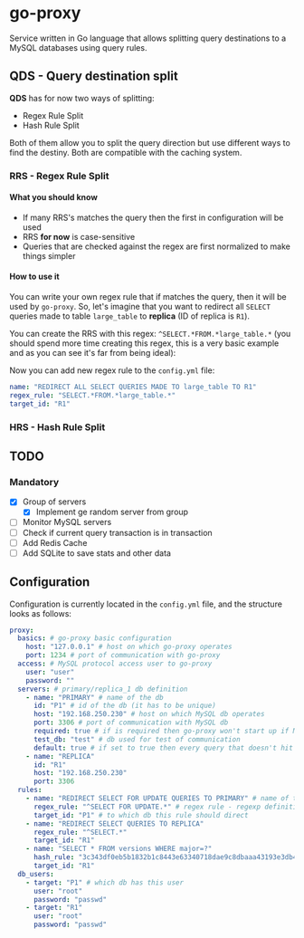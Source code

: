 # go-proxy

Service written in Go language that allows splitting query destinations to a MySQL databases using query rules.

## QDS - Query destination split

**QDS** has for now two ways of splitting:

- Regex Rule Split
- Hash Rule Split

Both of them allow you to split the query direction but use different ways to find the destiny. Both are compatible with the caching system.

### RRS - Regex Rule Split

#### What you should know

- If many RRS's matches the query then the first in configuration will be used
- RRS **for now** is case-sensitive
- Queries that are checked against the regex are first normalized to make things simpler

#### How to use it

You can write your own regex rule that if matches the query, then it will be used by `go-proxy`. So, let's imagine that you want to redirect all `SELECT` queries made to table `large_table` to **replica** (ID of replica is `R1`).

You can create the RRS with this regex: `^SELECT.*FROM.*large_table.*` (you should spend more time creating this regex, this is a very basic example and as you can see it's far from being ideal):

Now you can add new regex rule to the `config.yml` file:

```yml
name: "REDIRECT ALL SELECT QUERIES MADE TO large_table TO R1"
regex_rule: "SELECT.*FROM.*large_table.*"
target_id: "R1"
```

### HRS - Hash Rule Split

## TODO

### Mandatory

- [x] Group of servers
    - [x] Implement ge random server from group
- [ ] Monitor MySQL servers
- [ ] Check if current query transaction is in transaction
- [ ] Add Redis Cache
- [ ] Add SQLite to save stats and other data

## Configuration

Configuration is currently located in the `config.yml` file, and the structure looks as follows:

```yml
proxy:
  basics: # go-proxy basic configuration
    host: "127.0.0.1" # host on which go-proxy operates
    port: 1234 # port of communication with go-proxy
  access: # MySQL protocol access user to go-proxy  
    user: "user"
    password: ""
  servers: # primary/replica_1 db definition
    - name: "PRIMARY" # name of the db 
      id: "P1" # id of the db (it has to be unique)
      host: "192.168.250.230" # host on which MySQL db operates
      port: 3306 # port of communication with MySQL db
      required: true # if is required then go-proxy won't start up if MySQL db is down
      test_db: "test" # db used for test of communication
      default: true # if set to true then every query that doesn't hit query rule will be redirected to this db
    - name: "REPLICA" 
      id: "R1"
      host: "192.168.250.230"
      port: 3306
  rules:
    - name: "REDIRECT SELECT FOR UPDATE QUERIES TO PRIMARY" # name of the query
      regex_rule: "^SELECT FOR UPDATE.*" # regex rule - regexp definition of rule  
      target_id: "P1" # to which db this rule should direct   
    - name: "REDIRECT SELECT QUERIES TO REPLICA" 
      regex_rule: "^SELECT.*"
      target_id: "R1"
    - name: "SELECT * FROM versions WHERE major=?"
      hash_rule: "3c343df0eb5b1832b1c8443e63340718dae9c8dbaaa43193e3db435d40dffe94" # hash rule - SHA-256 representation of normalized query
      target_id: "R1"
  db_users:
    - target: "P1" # which db has this user 
      user: "root"
      password: "passwd"
    - target: "R1"
      user: "root"
      password: "passwd"
```

